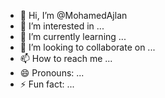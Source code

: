 - 👋 Hi, I’m @MohamedAjlan
- 👀 I’m interested in ...
- 🌱 I’m currently learning ...
- 💞️ I’m looking to collaborate on ...
- 📫 How to reach me ...
- 😄 Pronouns: ...
- ⚡ Fun fact: ...

<!---
MohamedAjlan/MohamedAjlan is a ✨ special ✨ repository because its `README.md` (this file) appears on your GitHub profile.
You can click the Preview link to take a look at your changes.
--->
